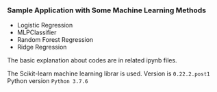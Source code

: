 ### Sample Application with Some Machine Learning Methods

* Logistic Regression
* MLPClassifier
* Random Forest Regression
* Ridge Regression

The basic explanation about codes are in related ipynb files.

The Scikit-learn machine learning librar is used. Version is `0.22.2.post1`
Python version `Python 3.7.6`



